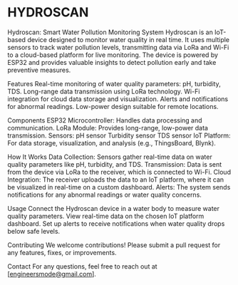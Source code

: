 # HYDROSCAN
Hydroscan: Smart Water Pollution Monitoring System
Hydroscan is an IoT-based device designed to monitor water quality in real time. It uses multiple sensors to track water pollution levels, transmitting data via LoRa and Wi-Fi to a cloud-based platform for live monitoring. The device is powered by ESP32 and provides valuable insights to detect pollution early and take preventive measures.

Features
Real-time monitoring of water quality parameters: pH, turbidity, TDS.
Long-range data transmission using LoRa technology.
Wi-Fi integration for cloud data storage and visualization.
Alerts and notifications for abnormal readings.
Low-power design suitable for remote locations.

Components
ESP32 Microcontroller: Handles data processing and communication.
LoRa Module: Provides long-range, low-power data transmission.
Sensors:
pH sensor
Turbidity sensor
TDS sensor
IoT Platform: For data storage, visualization, and analysis (e.g., ThingsBoard, Blynk).


How It Works
Data Collection: Sensors gather real-time data on water quality parameters like pH, turbidity, and TDS.
Transmission: Data is sent from the device via LoRa to the receiver, which is connected to Wi-Fi.
Cloud Integration: The receiver uploads the data to an IoT platform, where it can be visualized in real-time on a custom dashboard.
Alerts: The system sends notifications for any abnormal readings or water quality concerns.

Usage
Connect the Hydroscan device in a water body to measure water quality parameters.
View real-time data on the chosen IoT platform dashboard.
Set up alerts to receive notifications when water quality drops below safe levels.

Contributing
We welcome contributions! Please submit a pull request for any features, fixes, or improvements.

Contact
For any questions, feel free to reach out at [engineersmode@gmail.com].
